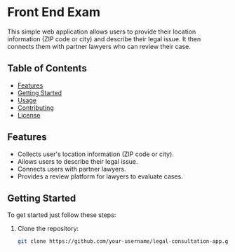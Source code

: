 # Front End Exam

This simple web application allows users to provide their location information (ZIP code or city) and describe their legal issue. It then connects them with partner lawyers who can review their case.

## Table of Contents

- [Features](#features)
- [Getting Started](#getting-started)
- [Usage](#usage)
- [Contributing](#contributing)
- [License](#license)

## Features

- Collects user's location information (ZIP code or city).
- Allows users to describe their legal issue.
- Connects users with partner lawyers.
- Provides a review platform for lawyers to evaluate cases.

## Getting Started

To get started just follow these steps:

1. Clone the repository:

   ```bash
   git clone https://github.com/your-username/legal-consultation-app.git
   ```
